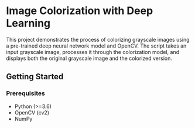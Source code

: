 # Image Colorization with Deep Learning

This project demonstrates the process of colorizing grayscale images using a pre-trained deep neural network model and OpenCV. The script takes an input grayscale image, processes it through the colorization model, and displays both the original grayscale image and the colorized version.

## Getting Started

### Prerequisites

- Python (>=3.6)
- OpenCV (cv2)
- NumPy
